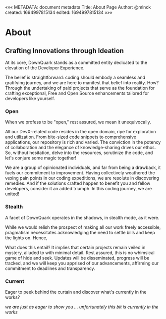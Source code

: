 «««
METADATA: document metadata
Title: About Page
Author: @mlnck
created: 1694997815134
edited: 1694997815134
»»»
<hgroup>
  <h1>About</h1>
  <h2>Crafting Innovations through Ideation</h2>
</hgroup>


At its core, DownQuark stands as a committed entity dedicated to the elevation of the Developer Experience.

The belief is straightforward: coding should embody a seamless and gratifying journey, and we are here to manifest that belief into reality. How? Through the undertaking of paid projects that serve as the foundation for crafting exceptional, Free and Open Source enhancements tailored for developers like yourself.

### Open

When we profess to be "open," rest assured, we mean it unequivocally.

All our DevX-related code resides in the open domain, ripe for exploration and utilization. From bite-sized code snippets to comprehensive applications, our repository is rich and varied. The conviction in the potency of collaboration and the elegance of knowledge-sharing drives our ethos. So, without hesitation, delve into the resources, scrutinize the code, and let's conjure some magic together!

We are a group of opinionated individuals, and far from being a drawback, it fuels our commitment to improvement. Having collectively weathered the vexing pain points in our coding expeditions, we are resolute in discovering remedies. And if the solutions crafted happen to benefit you and fellow developers, consider it an added triumph. In this coding journey, we are united!

### Stealth

A facet of DownQuark operates in the shadows, in stealth mode, as it were.

While we would relish the prospect of making all our work freely accessible, pragmatism necessitates acknowledging the need to settle bills and keep the lights on. Hence, 

What does this entail? It implies that certain projects remain veiled in mystery, alluded to with minimal detail. Rest assured, this is no whimsical game of hide and seek. Updates will be disseminated, progress will be tracked, and we will keep you apprised of our advancements, affirming our commitment to deadlines and transparency.

### Current

Eager to peek behind the curtain and discover what's currently in the works?

_we are just as eager to show you ... unfortunately this bit is currently in the works_